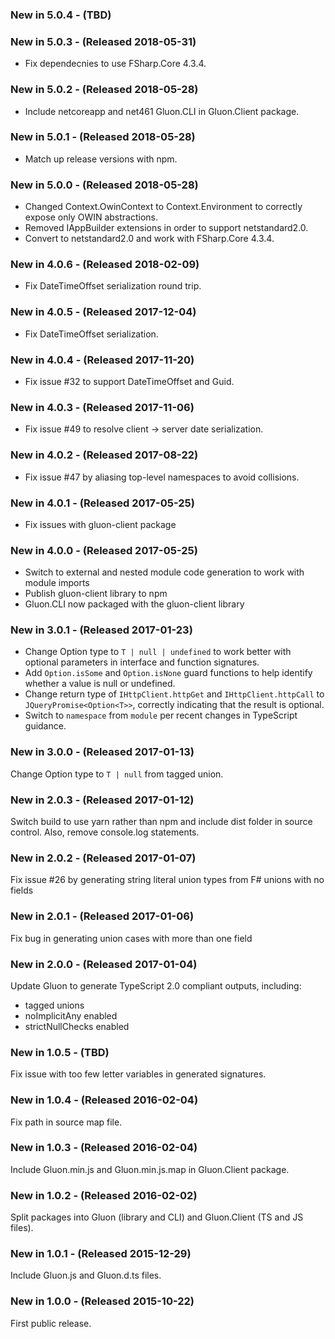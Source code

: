 ### New in 5.0.4 - (TBD)

### New in 5.0.3 - (Released 2018-05-31)
* Fix dependecnies to use FSharp.Core 4.3.4.

### New in 5.0.2 - (Released 2018-05-28)
* Include netcoreapp and net461 Gluon.CLI in Gluon.Client package.

### New in 5.0.1 - (Released 2018-05-28)
* Match up release versions with npm.

### New in 5.0.0 - (Released 2018-05-28)
* Changed Context.OwinContext to Context.Environment to correctly expose only OWIN abstractions.
* Removed IAppBuilder extensions in order to support netstandard2.0.
* Convert to netstandard2.0 and work with FSharp.Core 4.3.4.

### New in 4.0.6 - (Released 2018-02-09)
* Fix DateTimeOffset serialization round trip.

### New in 4.0.5 - (Released 2017-12-04)
* Fix DateTimeOffset serialization.

### New in 4.0.4 - (Released 2017-11-20)
* Fix issue #32 to support DateTimeOffset and Guid.

### New in 4.0.3 - (Released 2017-11-06)
* Fix issue #49 to resolve client -> server date serialization.

### New in 4.0.2 - (Released 2017-08-22)
* Fix issue #47 by aliasing top-level namespaces to avoid collisions.

### New in 4.0.1 - (Released 2017-05-25)
* Fix issues with gluon-client package

### New in 4.0.0 - (Released 2017-05-25)
* Switch to external and nested module code generation to work with module imports
* Publish gluon-client library to npm
* Gluon.CLI now packaged with the gluon-client library

### New in 3.0.1 - (Released 2017-01-23)
* Change Option type to `T | null | undefined` to work better with optional parameters in interface and function signatures.
* Add `Option.isSome` and `Option.isNone` guard functions to help identify whether a value is null or undefined.
* Change return type of `IHttpClient.httpGet` and `IHttpClient.httpCall` to `JQueryPromise<Option<T>>`, correctly indicating that the result is optional.
* Switch to `namespace` from `module` per recent changes in TypeScript guidance.

### New in 3.0.0 - (Released 2017-01-13)
Change Option type to `T | null` from tagged union.

### New in 2.0.3 - (Released 2017-01-12)
Switch build to use yarn rather than npm and include dist folder in source control. Also, remove console.log statements.

### New in 2.0.2 - (Released 2017-01-07)
Fix issue #26 by generating string literal union types from F# unions with no fields

### New in 2.0.1 - (Released 2017-01-06)
Fix bug in generating union cases with more than one field

### New in 2.0.0 - (Released 2017-01-04)
Update Gluon to generate TypeScript 2.0 compliant outputs, including:

* tagged unions
* noImplicitAny enabled
* strictNullChecks enabled

### New in 1.0.5 - (TBD)
Fix issue with too few letter variables in generated signatures.

### New in 1.0.4 - (Released 2016-02-04)
Fix path in source map file.

### New in 1.0.3 - (Released 2016-02-04)
Include Gluon.min.js and Gluon.min.js.map in Gluon.Client package.

### New in 1.0.2 - (Released 2016-02-02)
Split packages into Gluon (library and CLI) and Gluon.Client (TS and JS files).

### New in 1.0.1 - (Released 2015-12-29)
Include Gluon.js and Gluon.d.ts files.

### New in 1.0.0 - (Released 2015-10-22)
First public release.
